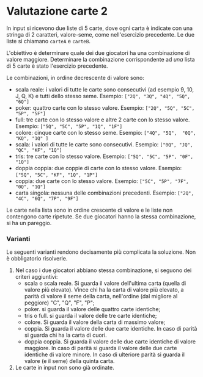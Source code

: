 # Valutazione carte 2


In input si ricevono due liste di 5 carte, dove ogni carta è indicate con una
stringa di 2 caratteri, valore-seme, come nell'esercizio precedente.
Le due liste si chiamano `carteA` e `carteB`.

L'obiettivo è determinare quale dei due giocatori ha una combinazione di valore
maggiore. Determinare la combinazione corrispondente ad *una* lista di 5 carte è
stato l'esercizio precedente.

Le combinazioni, in ordine decrescente di valore sono:

*  scala reale: i valori di tutte le carte sono consecutivi (ad esempio 9, 10, J, Q, K) e tutti
dello stesso seme. Esempio: `["2Q", "3Q", "4Q", "5Q", "6Q"]`
*  poker: quattro carte con lo stesso valore. Esempio: `["2Q", "5Q", "5C", "5P", "5F"]`
*  full: tre carte con lo stesso valore e altre 2 carte con lo stesso valore.
   Esempio: `["5Q", "5C", "5P", "1Q", "1F"]`
*  colore: cinque carte con lo stesso seme. Esempio: `["4Q", "5Q",  "0Q", "KQ", "1Q" ]`
*  scala: i valori di tutte le carte sono consecutivi. Esempio: `["0Q", "JQ", "QC", "KF", "1Q"]`
*  tris: tre carte con lo stesso valore. Esempio: `["5Q", "5C", "5P", "0F", "1Q"]`
*  doppia coppia: due coppie di carte con lo stesso valore. Esempio: `["5Q", "5C", "KF", "1Q", "1P"]`
*  coppia: due carte con lo stesso valore. Esempio: `["5C", "5P", "7F", "0Q", "1Q"]`
*  carta singola: nessuna delle combinazioni precedenti. Esempio: `["2Q", "4C", "6Q", "7P", "9F"]`


Le carte nella lista sono in  ordine crescente di valore e le liste non contengono carte ripetute.
Se due giocatori hanno la stessa combinazione, si ha un pareggio.

### Varianti

Le seguenti varianti rendono decisamente più complicata la soluzione. Non è
obbligatorio risolverle.

1.  Nel caso i due giocatori abbiano stessa combinazione, si seguono dei criteri
    aggiuntivi:
    *  scala o scala reale. Si guarda il valore dell'ultima carta (quella di
       valore più elevato). Vince chi ha la carta di valore più elevato, a
       parità di valore il seme della carta, nell'ordine (dal migliore al
       peggiore) "C", "Q", "F", "P";
    *  poker. si guarda il valore delle quattro carte identiche;
    *  tris o full. si guarda il valore delle tre carte identiche;
    *  colore. Si guarda il valore della carta di massimo valore;
    *  coppia. Si guarda il valore delle due carte identiche. In caso di parità
       si guarda chi ha la carta di cuori.
    *  doppia coppia. Si guarda il valore delle due carte identiche di valore maggiore. In caso di parità
       si guarda il valore delle due carte identiche di valore minore. In caso
       di ulteriore parità si guarda il valore (e il seme) della quinta carta.
2.  Le carte in input non sono già ordinate.
